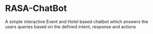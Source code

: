 # RASA-ChatBot
A simple interactive Event and Hotel based chatbot which answers the users queries based on the defined intent, response and actions

